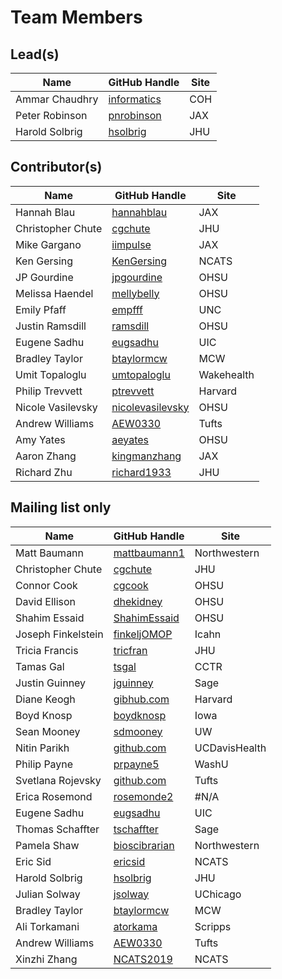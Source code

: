 # Team Members

## Lead(s)
Name | GitHub Handle | Site
-- | -- | --
Ammar Chaudhry | [informatics](https://github.com/achaudhry615/informatics) | COH
Peter Robinson | [pnrobinson](http://github.com/pnrobinson) | JAX
Harold Solbrig | [hsolbrig](http://github.com/hsolbrig) | JHU

## Contributor(s)
Name | GitHub Handle | Site
-- | -- | --
Hannah Blau | [hannahblau](http://github.com/hannahblau) | JAX
Christopher Chute | [cgchute](https://github.com/cgchute) | JHU
Mike Gargano | [iimpulse](http://github.com/iimpulse) | JAX
Ken Gersing | [KenGersing](https://github.com/KenGersing) | NCATS
JP Gourdine | [jpgourdine](https://github.com/jpgourdine) | OHSU
Melissa Haendel | [mellybelly](http://github.com/mellybelly) | OHSU
Emily Pfaff | [empfff](http://github.com/empfff) | UNC
Justin Ramsdill | [ramsdill](http://github.com/ramsdill) | OHSU
Eugene Sadhu | [eugsadhu](https://github.com/eugsadhu) | UIC
Bradley Taylor | [btaylormcw](https://github.com/btaylormcw) | MCW
Umit Topaloglu | [umtopaloglu](http://GitHub.com/umtopaloglu) | Wakehealth
Philip Trevvett | [ptrevvett](https://github.com/ptrevvett) | Harvard
Nicole Vasilevsky | [nicolevasilevsky](http://github.com/nicolevasilevsky) | OHSU
Andrew Williams | [AEW0330](http://github.com/AEW0330) | Tufts
Amy Yates | [aeyates](https://github.com/aeyates) | OHSU
Aaron Zhang | [kingmanzhang](http://github.com/kingmanzhang) | JAX
Richard Zhu | [richard1933](https://github.com/richard1933) | JHU

## Mailing list only
Name | GitHub Handle | Site
-- | -- | --
Matt Baumann | [mattbaumann1](http://github.com/mattbaumann1) | Northwestern
Christopher Chute | [cgchute](https://github.com/cgchute) | JHU
Connor Cook | [cgcook](https://github.com/cgcook) | OHSU
David Ellison | [dhekidney](http://github.com/dhekidney) | OHSU
Shahim Essaid | [ShahimEssaid](http://github.com/ShahimEssaid) | OHSU
Joseph Finkelstein | [finkeljOMOP](http://github.com/finkeljOMOP) | Icahn
Tricia Francis | [tricfran](http://github.com/tricfran) | JHU
Tamas Gal | [tsgal](https://github.com/tsgal) | CCTR
Justin Guinney | [jguinney](http://github.com/jguinney) | Sage
Diane Keogh | [gibhub.com](http://gibhub.com) | Harvard
Boyd Knosp | [boydknosp](http://github.com/boydknosp) | Iowa
Sean Mooney | [sdmooney](http://github.com/sdmooney) | UW
Nitin Parikh | [github.com](http://github.com) | UCDavisHealth
Philip Payne | [prpayne5](http://github.com/prpayne5) | WashU
Svetlana Rojevsky | [github.com](http://github.com) | Tufts
Erica Rosemond | [rosemonde2](http://github.com/rosemonde2) | #N/A
Eugene Sadhu | [eugsadhu](https://github.com/eugsadhu) | UIC
Thomas Schaffter | [tschaffter](https://github.com/tschaffter) | Sage
Pamela Shaw | [bioscibrarian](https://github.com/bioscibrarian) | Northwestern
Eric Sid | [ericsid](https://github.com/ericsid) | NCATS
Harold Solbrig | [hsolbrig](http://github.com/hsolbrig) | JHU
Julian Solway | [jsolway](http://github.com/jsolway) | UChicago
Bradley Taylor | [btaylormcw](https://github.com/btaylormcw) | MCW
Ali Torkamani | [atorkama](https://github.com/atorkama) | Scripps
Andrew Williams | [AEW0330](http://github.com/AEW0330) | Tufts
Xinzhi Zhang | [NCATS2019](https://github.com/NCATS2019) | NCATS

